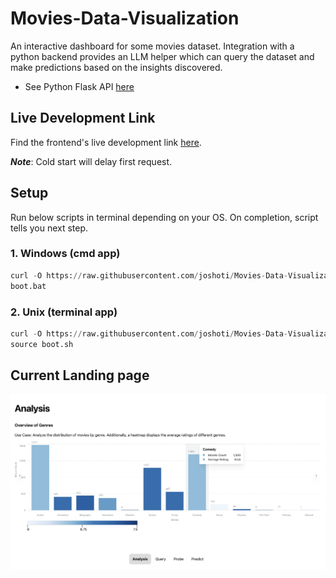 # Movies-Data-Visualization

An interactive dashboard for some movies dataset. Integration with a python backend provides an LLM helper which can query the dataset and make predictions based on the insights discovered.

- See Python Flask API [here](https://github.com/joshoti/Movies-Data-Analysis)

## Live Development Link
Find the frontend's live development link [here](https://movies-data-visualization.vercel.app). 

***Note***: Cold start will delay first request.

## Setup
Run below scripts in terminal depending on your OS. On completion, script tells you next step.
### 1. Windows (cmd app)
```py
curl -O https://raw.githubusercontent.com/joshoti/Movies-Data-Visualization/HEAD/boot.bat
boot.bat
```

### 2. Unix (terminal app)
```py
curl -O https://raw.githubusercontent.com/joshoti/Movies-Data-Visualization/HEAD/boot.sh
source boot.sh
```

## Current Landing page

<img src="src/app/assets/images/Landing Page.png" title="Landing page">
